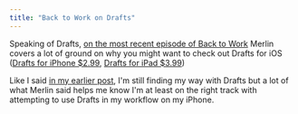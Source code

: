 ```yaml
---
title: "Back to Work on Drafts"
---
```

<p>Speaking of Drafts, <a href="https://5by5.tv/b2w/113">on the most recent episode of Back to Work</a> Merlin covers a lot of ground on why you might want to check out Drafts for iOS (<a href="https://target.georiot.com/Proxy.ashx?tsid=528&GR_URL=https%253A%252F%252Fitunes.apple.com%252Fus%252Fapp%252Fdrafts%252Fid502385074%253Fmt%253D8%2526uo%253D4%2526partnerId%253D30" target="itunes_store">Drafts for iPhone $2.99</a>, <a href="https://target.georiot.com/Proxy.ashx?tsid=528&GR_URL=https%253A%252F%252Fitunes.apple.com%252Fus%252Fapp%252Fdrafts-for-ipad%252Fid542797283%253Fmt%253D8%2526uo%253D4%2526partnerId%253D30" target="itunes_store">Drafts for iPad $3.99</a>)</p>
<p>Like I said <a href="https://chrisenns.com/2013/04/drafts-for-iphone/">in my earlier post</a>, I'm still finding my way with Drafts but a lot of what Merlin said helps me know I'm at least on the right track with attempting to use Drafts in my workflow on my iPhone.</p>
